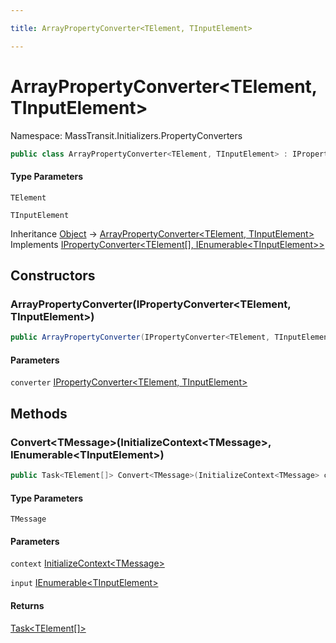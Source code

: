 ```yaml
---

title: ArrayPropertyConverter<TElement, TInputElement>

---
```


# ArrayPropertyConverter\<TElement, TInputElement\>

Namespace: MassTransit.Initializers.PropertyConverters

```csharp
public class ArrayPropertyConverter<TElement, TInputElement> : IPropertyConverter<TElement[], IEnumerable<TInputElement>>
```

#### Type Parameters

`TElement`<br/>

`TInputElement`<br/>

Inheritance [Object](https://learn.microsoft.com/en-us/dotnet/api/system.object) → [ArrayPropertyConverter\<TElement, TInputElement\>](../masstransit-initializers-propertyconverters/arraypropertyconverter-2)<br/>
Implements [IPropertyConverter\<TElement[], IEnumerable\<TInputElement\>\>](../masstransit-initializers/ipropertyconverter-2)

## Constructors

### **ArrayPropertyConverter(IPropertyConverter\<TElement, TInputElement\>)**

```csharp
public ArrayPropertyConverter(IPropertyConverter<TElement, TInputElement> converter)
```

#### Parameters

`converter` [IPropertyConverter\<TElement, TInputElement\>](../masstransit-initializers/ipropertyconverter-2)<br/>

## Methods

### **Convert\<TMessage\>(InitializeContext\<TMessage\>, IEnumerable\<TInputElement\>)**

```csharp
public Task<TElement[]> Convert<TMessage>(InitializeContext<TMessage> context, IEnumerable<TInputElement> input)
```

#### Type Parameters

`TMessage`<br/>

#### Parameters

`context` [InitializeContext\<TMessage\>](../../masstransit-abstractions/masstransit-initializers/initializecontext-1)<br/>

`input` [IEnumerable\<TInputElement\>](https://learn.microsoft.com/en-us/dotnet/api/system.collections.generic.ienumerable-1)<br/>

#### Returns

[Task\<TElement[]\>](https://learn.microsoft.com/en-us/dotnet/api/system.threading.tasks.task-1)<br/>
